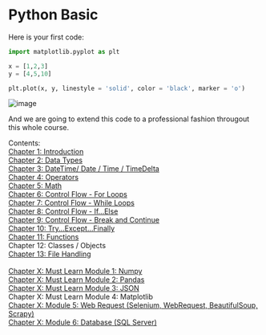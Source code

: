 # Python Basic

Here is your first code:

```python
import matplotlib.pyplot as plt

x = [1,2,3]
y = [4,5,10]

plt.plot(x, y, linestyle = 'solid', color = 'black', marker = 'o')
```
![image](https://user-images.githubusercontent.com/51909547/177478703-270efb9f-8073-455a-af65-af034c1a3a2a.png)

And we are going to extend this code to a professional fashion througout this whole course.

Contents: <br/>
[Chapter 1: Introduction](Chp01.md) <br/>
[Chapter 2: Data Types](Chp02.md) <br/>
[Chapter 3: DateTime/ Date / Time / TimeDelta](Chp03.md) <br/>
[Chapter 4: Operators](Chp04.md) <br/>
[Chapter 5: Math](Chp05.md) <br/>
[Chapter 6: Control Flow - For Loops](Chp06.md) <br/>
[Chapter 7: Control Flow - While Loops](Chp07.md) <br/>
[Chapter 8: Control Flow - If...Else](Chp08.md) <br/>
[Chapter 9: Control Flow - Break and Continue](Chp09.md) <br/>
[Chapter 10: Try...Except...Finally](Chp10.md) <br/>
[Chapter 11: Functions](Chp11.md) <br/>
Chapter 12: Classes / Objects <br/>
[Chapter 13: File Handling](Chp13.md) <br/>
<br/>
[Chapter X: Must Learn Module 1: Numpy](ChpX_Numpy.md) <br/>
[Chapter X: Must Learn Module 2: Pandas](ChpX_Pandas.md) <br/>
[Chapter X: Must Learn Module 3: JSON](ChpX_JSON.md) <br/>
Chapter X: Must Learn Module 4: Matplotlib <br/>
[Chapter X: Module 5: Web Request (Selenium, WebRequest, BeautifulSoup, Scrapy)](ChpX_WebRequest.md) <br/>
[Chapter X: Module 6: Database (SQL Server)](ChpX_Database.md) <br/>
